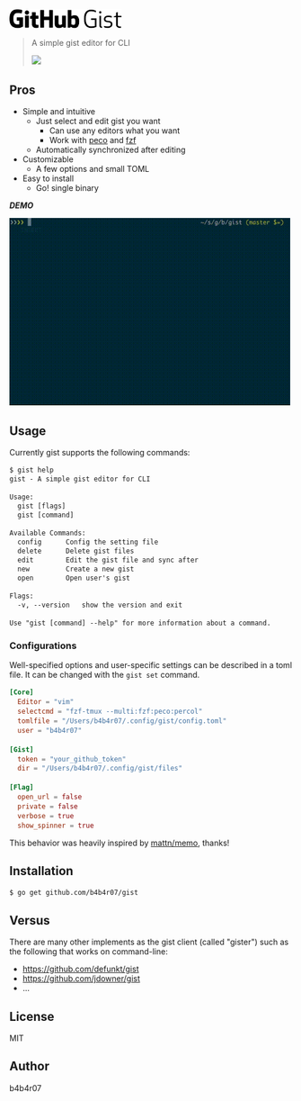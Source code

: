 <img src="https://raw.githubusercontent.com/b4b4r07/i/master/gist/logo.png" width="200">

> A simple gist editor for CLI
> 
> <img src="https://octodex.github.com/images/megacat-2.png" width="200">

## Pros

- Simple and intuitive
    - Just select and edit gist you want
        - Can use any editors what you want
        - Work with [peco](https://github.com/peco/peco) and [fzf](https://github.com/junegunn/fzf)
    - Automatically synchronized after editing
- Customizable
    - A few options and small TOML
- Easy to install
    - Go! single binary

***DEMO***

<img src="https://raw.githubusercontent.com/b4b4r07/i/master/gist/demo.gif" width="500">

## Usage

Currently gist supports the following commands:

```console
$ gist help
gist - A simple gist editor for CLI

Usage:
  gist [flags]
  gist [command]

Available Commands:
  config      Config the setting file
  delete      Delete gist files
  edit        Edit the gist file and sync after
  new         Create a new gist
  open        Open user's gist

Flags:
  -v, --version   show the version and exit

Use "gist [command] --help" for more information about a command.
```

### Configurations

Well-specified options and user-specific settings can be described in a toml file. It can be changed with the `gist set` command.

```toml
[Core]
  Editor = "vim"
  selectcmd = "fzf-tmux --multi:fzf:peco:percol"
  tomlfile = "/Users/b4b4r07/.config/gist/config.toml"
  user = "b4b4r07"

[Gist]
  token = "your_github_token"
  dir = "/Users/b4b4r07/.config/gist/files"

[Flag]
  open_url = false
  private = false
  verbose = true
  show_spinner = true
```

This behavior was heavily inspired by [mattn/memo](https://github.com/mattn/memo), thanks!

## Installation

```console
$ go get github.com/b4b4r07/gist
```

## Versus

There are many other implements as the gist client (called "gister") such as the following that works on command-line:

- <https://github.com/defunkt/gist>
- <https://github.com/jdowner/gist>
- ...

## License

MIT

## Author

b4b4r07
